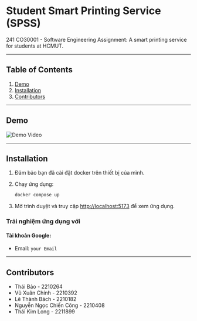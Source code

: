 # Student Smart Printing Service (SPSS)

241 CO30001 - Software Engineering Assignment: A smart printing service for students at HCMUT.

---

## Table of Contents

1. [Demo](#demo)  
2. [Installation](#installation)  
3. [Contributors](#contributors)  

---

## Demo

![Demo Video](https://drive.google.com/drive/folders/1KMAVPvl3qFxcx8axu_zYN10SOxGUtmrJ?fbclid=IwY2xjawHcopNleHRuA2FlbQIxMAABHWWbntW7KAW-3iHConVYlSA9HilhLsNCP8oMzzWgT5EtByPHpwVrG0Wyuw_aem_oSoQ0ggGOXWQ6Drt8cltgA)  

---

## Installation

1. Đảm bảo bạn đã cài đặt docker trên thiết bị của mình.

2. Chạy ứng dụng:
    ```bash
    docker compose up
    ```

3. Mở trình duyệt và truy cập [http://localhost:5173](http://localhost:5173) để xem ứng dụng.  

### Trải nghiệm ứng dụng với

#### Tài khoản Google:
- Email: `your Email`   

---

## Contributors

- Thái Bảo - 2210264
- Vũ Xuân Chính - 2210392
- Lê Thành Bách - 2210182
- Nguyễn Ngọc Chiến Công - 2210408
- Thái Kim Long - 2211899
